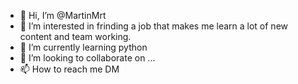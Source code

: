 - 👋 Hi, I’m @MartinMrt
- 👀 I’m interested in frinding a job that makes me learn a lot of new content and team working.
- 🌱 I’m currently learning python
- 💞️ I’m looking to collaborate on ...
- 📫 How to reach me DM

<!---
elfoh99/elfoh99 is a ✨ special ✨ repository because its `README.md` (this file) appears on your GitHub profile.
You can click the Preview link to take a look at your changes.
--->
